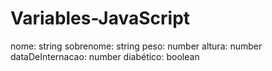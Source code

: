 # Variables-JavaScript
nome: string
sobrenome: string
peso: number
altura: number
dataDeInternacao: number
diabético: boolean
